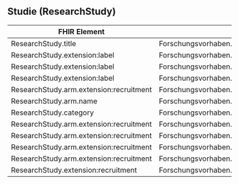 ## Studie (ResearchStudy)

| FHIR Element | Logischer Datensatz |
|--------------|---------------------|
| ResearchStudy.title |  Forschungsvorhaben.Titel  |
| ResearchStudy.extension:label |  Forschungsvorhaben.Titel.OeffentlicherTitel |
| ResearchStudy.extension:label |  Forschungsvorhaben.Titel.WissenschaftlicherTitel |
| ResearchStudy.extension:label |  Forschungsvorhaben.Titel.Akronym |
| ResearchStudy.arm.extension:recruitment |  Forschungsvorhaben.Studiendesign.Rekrutierungsstart |
| ResearchStudy.arm.name |  Forschungsvorhaben.Studiendesign.Studienarm.Name |
| ResearchStudy.category |  Forschungsvorhaben.Studiendesign.Studientyp |
| ResearchStudy.arm.extension:recruitment |  Forschungsvorhaben.Studiendesign.Rekrutierungsziel |
| ResearchStudy.arm.extension:recruitment |  Forschungsvorhaben.Studiendesign.Rekrutierungsstand |
| ResearchStudy.arm.extension:recruitment |  Forschungsvorhaben.Studiendesign.RekrutierungsstandGenauigkeit |
| ResearchStudy.arm.extension:recruitment |  Forschungsvorhaben.Studiendesign.RekrutierungsstandDatum |
| ResearchStudy.extension:recruitment |  Forschungsvorhaben.Studiendesign.Randomisierungsmethode |